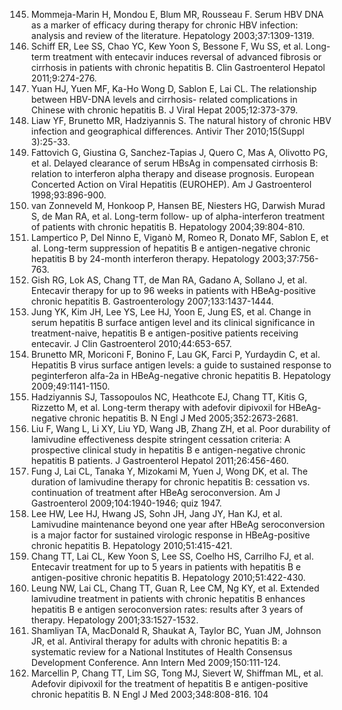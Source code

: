 145. Mommeja-Marin H, Mondou E, Blum MR, Rousseau F. Serum HBV DNA as a marker of efficacy during therapy for chronic HBV infection: analysis and review of the literature. Hepatology 2003;37:1309-1319.
146. Schiff ER, Lee SS, Chao YC, Kew Yoon S, Bessone F, Wu SS, et al. Long-term treatment with entecavir induces reversal of advanced fibrosis or cirrhosis in patients with chronic hepatitis B. Clin Gastroenterol Hepatol 2011;9:274-276.
147. Yuan HJ, Yuen MF, Ka-Ho Wong D, Sablon E, Lai CL. The relationship between HBV-DNA levels and cirrhosis- related complications in Chinese with chronic hepatitis B. J Viral Hepat 2005;12:373-379.
148. Liaw YF, Brunetto MR, Hadziyannis S. The natural history of chronic HBV infection and geographical differences. Antivir Ther 2010;15(Suppl 3):25-33.
149. Fattovich G, Giustina G, Sanchez-Tapias J, Quero C, Mas A, Olivotto PG, et al. Delayed clearance of serum HBsAg in compensated cirrhosis B: relation to interferon alpha therapy and disease prognosis. European Concerted Action on Viral Hepatitis (EUROHEP). Am J Gastroenterol 1998;93:896-900.
150. van Zonneveld M, Honkoop P, Hansen BE, Niesters HG, Darwish Murad S, de Man RA, et al. Long-term follow- up of alpha-interferon treatment of patients with chronic hepatitis B. Hepatology 2004;39:804-810.
151. Lampertico P, Del Ninno E, Viganò M, Romeo R, Donato MF, Sablon E, et al. Long-term suppression of hepatitis B e antigen-negative chronic hepatitis B by 24-month interferon therapy. Hepatology 2003;37:756-763.
152. Gish RG, Lok AS, Chang TT, de Man RA, Gadano A, Sollano J, et al. Entecavir therapy for up to 96 weeks in patients with HBeAg-positive chronic hepatitis B. Gastroenterology 2007;133:1437-1444.
153. Jung YK, Kim JH, Lee YS, Lee HJ, Yoon E, Jung ES, et al. Change in serum hepatitis B surface antigen level and its clinical significance in treatment-naive, hepatitis B e antigen-positive patients receiving entecavir. J Clin Gastroenterol 2010;44:653-657.
154. Brunetto MR, Moriconi F, Bonino F, Lau GK, Farci P, Yurdaydin C, et al. Hepatitis B virus surface antigen levels: a guide to sustained response to peginterferon alfa-2a in HBeAg-negative chronic hepatitis B. Hepatology 2009;49:1141-1150.
155. Hadziyannis SJ, Tassopoulos NC, Heathcote EJ, Chang TT, Kitis G, Rizzetto M, et al. Long-term therapy with adefovir dipivoxil for HBeAg-negative chronic hepatitis B. N Engl J Med 2005;352:2673-2681.
156. Liu F, Wang L, Li XY, Liu YD, Wang JB, Zhang ZH, et al. Poor durability of lamivudine effectiveness despite stringent cessation criteria: A prospective clinical study in hepatitis B e antigen-negative chronic hepatitis B patients. J Gastroenterol Hepatol 2011;26:456-460.
157. Fung J, Lai CL, Tanaka Y, Mizokami M, Yuen J, Wong DK, et al. The duration of lamivudine therapy for chronic hepatitis B: cessation vs. continuation of treatment after HBeAg seroconversion. Am J Gastroenterol 2009;104:1940-1946; quiz 1947.
158. Lee HW, Lee HJ, Hwang JS, Sohn JH, Jang JY, Han KJ, et al. Lamivudine maintenance beyond one year after HBeAg seroconversion is a major factor for sustained virologic response in HBeAg-positive chronic hepatitis B. Hepatology 2010;51:415-421.
159. Chang TT, Lai CL, Kew Yoon S, Lee SS, Coelho HS, Carrilho FJ, et al. Entecavir treatment for up to 5 years in patients with hepatitis B e antigen-positive chronic hepatitis B. Hepatology 2010;51:422-430.
160. Leung NW, Lai CL, Chang TT, Guan R, Lee CM, Ng KY, et al. Extended lamivudine treatment in patients with chronic hepatitis B enhances hepatitis B e antigen seroconversion rates: results after 3 years of therapy. Hepatology 2001;33:1527-1532.
161. Shamliyan TA, MacDonald R, Shaukat A, Taylor BC, Yuan JM, Johnson JR, et al. Antiviral therapy for adults with chronic hepatitis B: a systematic review for a National Institutes of Health Consensus Development Conference. Ann Intern Med 2009;150:111-124.
162. Marcellin P, Chang TT, Lim SG, Tong MJ, Sievert W, Shiffman ML, et al. Adefovir dipivoxil for the treatment of hepatitis B e antigen-positive chronic hepatitis B. N Engl J Med 2003;348:808-816.
<PAGE>104
